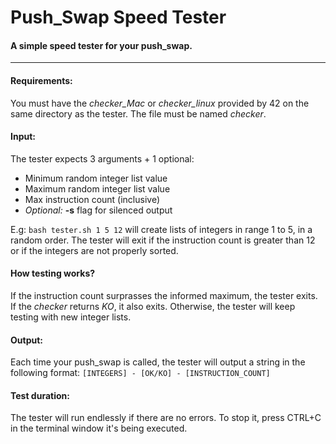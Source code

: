 # Push_Swap Speed Tester

#### A simple speed tester for your push_swap.

----

#### Requirements:

You must have the *checker_Mac* or *checker_linux* provided by 42 on the same directory as the tester. The file must be named *checker*.

#### Input:

The tester expects 3 arguments + 1 optional:
* Minimum random integer list value
* Maximum random integer list value
* Max instruction count (inclusive)
* *Optional:* **-s** flag for silenced output

E.g:
`bash tester.sh 1 5 12` will create lists of integers in range 1 to 5, in a random order. The tester will exit if the instruction count is greater than 12 or if the integers are not properly sorted.

#### How testing works?

If the instruction count surprasses the informed maximum, the tester exits.
If the *checker* returns *KO*, it also exits.
Otherwise, the tester will keep testing with new integer lists.

#### Output:

Each time your push_swap is called, the tester will output a string in the following format: `[INTEGERS] - [OK/KO] - [INSTRUCTION_COUNT]`

#### Test duration:

The tester will run endlessly if there are no errors. To stop it, press CTRL+C in the terminal window it's being executed.